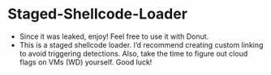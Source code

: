 # Staged-Shellcode-Loader
- Since it was leaked, enjoy! Feel free to use it with Donut.
- This is a staged shellcode loader. I’d recommend creating custom linking to avoid triggering detections. Also, take the time to figure out cloud flags on VMs (WD) yourself. Good luck!
